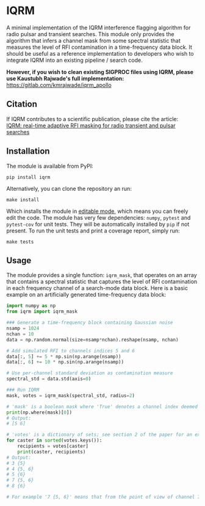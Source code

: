 # IQRM

A minimal implementation of the IQRM interference flagging algorithm for radio pulsar and transient searches. This module only provides the algorithm that infers a channel mask from some spectral statistic that measures the level of RFI contamination in a time-frequency data block. It should be useful as a reference implementation to developers who wish to integrate IQRM into an existing pipeline / search code.

**However, if you wish to clean existing SIGPROC files using IQRM, please use Kaustubh Rajwade's full implementation:**  
https://gitlab.com/kmrajwade/iqrm_apollo


## Citation

If IQRM contributes to a scientific publication, please cite the article:  
[IQRM: real-time adaptive RFI masking for radio transient and pulsar searches](http://TODO.FIXME)

## Installation

The module is available from PyPI:
```
pip install iqrm
```


Alternatively, you can clone the repository an run:
```
make install
```
Which installs the module in [editable mode](https://pip.pypa.io/en/latest/cli/pip_install/#editable-installs), which means you can freely edit the code. The module has very few dependencies: `numpy`, `pytest` and `pytest-cov` for unit tests. They will be automatically installed by `pip` if not present. To run the unit tests and print a coverage report, simply run:

```
make tests
```


## Usage

The module provides a single function: `iqrm_mask`, that operates on an array that contains a spectral statistic that captures the level of RFI contamination in each frequency channel of a search-mode data block. Here is a basic example on an artificially generated time-frequency data block:


```python
import numpy as np
from iqrm import iqrm_mask

### Generate a time-frequency block containing Gaussian noise
nsamp = 1024
nchan = 10
data = np.random.normal(size=nsamp*nchan).reshape(nsamp, nchan)

# Add simulated RFI to channels indices 5 and 6
data[:, 5] += 5 * np.sin(np.arange(nsamp))
data[:, 6] += 10 * np.sin(np.arange(nsamp))

# Use per-channel standard deviation as contamination measure
spectral_std = data.std(axis=0)

### Run IQRM
mask, votes = iqrm_mask(spectral_std, radius=2)

# 'mask' is a boolean mask where 'True' denotes a channel index deemed to be contaminated
print(np.where(mask)[0])
# Output:
# [5 6]

# 'votes' is a dictionary of sets; see section 2 of the paper for an explanation of the 'voting' system
for caster in sorted(votes.keys()):
    recipients = votes[caster]
    print(caster, recipients)
# Output:
# 3 {5}
# 4 {5, 6}
# 5 {6}
# 7 {5, 6}
# 8 {6}

# For example '7 {5, 6}' means that from the point of view of channel 7, channels 5 and 6 have an abnormally high level of RFI contamination.
```

